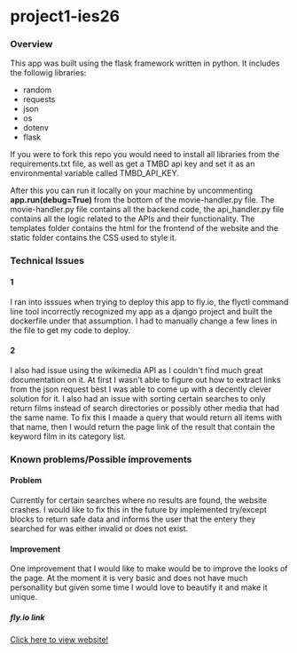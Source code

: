 # project1-ies26
### Overview
This app was built using the flask framework written in python. It includes the followig libraries:
<ul>
    <li> random
    <li> requests
    <li> json
    <li> os
    <li> dotenv
    <li> flask
</ul>

If you were to fork this repo you would need to install all libraries from the requirements.txt file, as well as get a TMBD api key and set it as an environmental variable called TMBD_API_KEY. 

After this you can run it locally on your machine by uncommenting <strong> app.run(debug=True) </strong> from the bottom of the movie-handler.py file. The movie-handler.py file contains all the backend code, the api_handler.py file contains all the logic related to the APIs and their functionality. The templates folder contains the html for the frontend of the website and the static folder contains the CSS used to style it.

 ### Technical Issues
 #### 1
 I ran into isssues when trying to deploy this app to fly.io, the flyctl command line tool incorrectly recognized my app as a django project and built the dockerfile under that assumption. I had to manually change a few lines in the file to get my code to deploy.
 #### 2
 I also had issue using the wikimedia API as I couldn't find much great documentation on it. At first I wasn't able to figure out how to extract links from the json request best I was able to come up with a decently clever solution for it. I also had an issue with sorting certain searches to only return films instead of search directories or possibly other media that had the same name. To fix this I maade a query that would return all items with that name, then I would return the page link of the result that contain the keyword film in its category list.

 ### Known problems/Possible improvements
 #### Problem
 Currently for certain searches where no results are found, the website crashes. I would like to fix this in the future by implemented try/except blocks to return safe data and informs the user that the entery they searched for was either invalid or does not exist.
#### Improvement
One improvement that I would like to make would be to improve the looks of the page. At the moment it is very basic and does not have much personallity but given some time I would love to beautify it and make it unique.

##### fly.io link
[Click here to view website!](https://movie-discovery.fly.dev/)